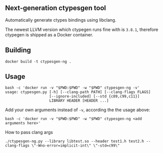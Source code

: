 ## Next-generation ctypesgen tool
 
Automatically generate ctypes bindings using libclang.

The newest LLVM version which ctypegen runs fine with is `3.8.1`, therefore ctypegen is shipped as a Docker container.


## Building

```
docker build -t ctypesgen-ng .
```


## Usage

```
bash -c 'docker run -v "$PWD:$PWD" -w "$PWD" ctypesgen-ng -v'
usage: ctypesgen.py [-h] [--clang-path PATH] [--clang-flags FLAGS]
                    [--ignore-included] [--std {c89,c99,c11}]
                    LIBRARY HEADER [HEADER ...]
```

Add your own arguments instead of `-v`, according the the usage above:

```
bash -c 'docker run -v "$PWD:$PWD" -w "$PWD" ctypesgen-ng <add arguments here>'
```

How to pass clang args

```
./ctypesgen-ng.py --library libtest.so --header test1.h test2.h --clang-flags \"-Wno-error=implicit-int\" \"-std=c99\"
```
